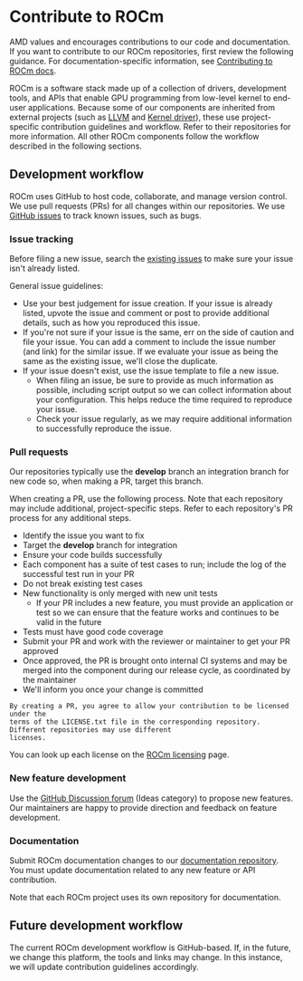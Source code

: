 <head>
  <meta charset="UTF-8">
  <meta name="description" content="Contributing to ROCm">
  <meta name="keywords" content="ROCm, contributing, contribute, maintainer, contributor">
</head>

# Contribute to ROCm

AMD values and encourages contributions to our code and documentation. If you want to contribute
to our ROCm repositories, first review the following guidance. For documentation-specific information,
see [Contributing to ROCm docs](./docs/contribute/contribute-docs.md).

ROCm is a software stack made up of a collection of drivers, development tools, and APIs that enable
GPU programming from low-level kernel to end-user applications. Because some of our components
are inherited from external projects (such as
[LLVM](https://github.com/ROCm/llvm-project) and
[Kernel driver](https://github.com/ROCm/ROCK-Kernel-Driver)), these use
project-specific contribution guidelines and workflow. Refer to their repositories for more information.
All other ROCm components follow the workflow described in the following sections.

## Development workflow

ROCm uses GitHub to host code, collaborate, and manage version control. We use pull requests (PRs)
for all changes within our repositories. We use
[GitHub issues](https://github.com/ROCm/ROCm/issues) to track known issues, such as
bugs.

### Issue tracking

Before filing a new issue, search the
[existing issues](https://github.com/ROCm/ROCm/issues) to make sure your issue isn't
already listed.

General issue guidelines:

* Use your best judgement for issue creation. If your issue is already listed, upvote the issue and
  comment or post to provide additional details, such as how you reproduced this issue.
* If you're not sure if your issue is the same, err on the side of caution and file your issue.
  You can add a comment to include the issue number (and link) for the similar issue. If we evaluate
  your issue as being the same as the existing issue, we'll close the duplicate.
* If your issue doesn't exist, use the issue template to file a new issue.
  * When filing an issue, be sure to provide as much information as possible, including script output so
    we can collect information about your configuration. This helps reduce the time required to
    reproduce your issue.
  * Check your issue regularly, as we may require additional information to successfully reproduce the
    issue.

### Pull requests

Our repositories typically use the **develop** branch an integration branch for new code so, when
making a PR, target this branch.

When creating a PR, use the following process. Note that each repository may include additional,
project-specific steps. Refer to each repository's PR process for any additional steps.

* Identify the issue you want to fix
* Target the **develop** branch for integration
* Ensure your code builds successfully
* Each component has a suite of test cases to run; include the log of the successful test run in your PR
* Do not break existing test cases
* New functionality is only merged with new unit tests
  * If your PR includes a new feature, you must provide an application or test so we can ensure that the
    feature works and continues to be valid in the future
* Tests must have good code coverage
* Submit your PR and work with the reviewer or maintainer to get your PR approved
* Once approved, the PR is brought onto internal CI systems and may be merged into the component
  during our release cycle, as coordinated by the maintainer
* We'll inform you once your change is committed

```important
By creating a PR, you agree to allow your contribution to be licensed under the
terms of the LICENSE.txt file in the corresponding repository. Different repositories may use different
licenses.
```

You can look up each license on the [ROCm licensing](./docs/about/licensing.md) page.

### New feature development

Use the [GitHub Discussion forum](https://github.com/ROCm/ROCm/discussions)
(Ideas category) to propose new features. Our maintainers are happy to provide direction and
feedback on feature development.

### Documentation

Submit ROCm documentation changes to our
[documentation repository](https://github.com/ROCm/ROCm). You must update
documentation related to any new feature or API contribution.

Note that each ROCm project uses its own repository for documentation.

## Future development workflow

The current ROCm development workflow is GitHub-based. If, in the future, we change this platform,
the tools and links may change. In this instance, we will update contribution guidelines accordingly.
